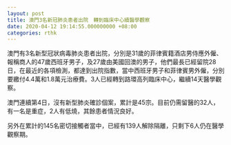 ```yaml
---
layout: post
title: 澳門3名新冠肺炎患者出院　轉到臨床中心續醫學觀察
date: 2020-04-12 19:14:55.000000000 +08:00
categories: rthk
---
```


澳門有3名新型冠狀病毒肺炎患者出院，分別是31歲的菲律賓籍酒店男侍應外僱、報稱商人的47歲西班牙男子，及27歲由美國回澳的男子，他們最長已經留院28日，在最近的各項檢測，都達到出院指數，當中西班牙男子和菲律賓男外僱，分別要繳付4.4萬和1.8萬元治療費。3人已經轉到路環高列臨床中心，繼續14天醫學觀察。

澳門連續第4日，沒有新型肺炎確診個案，累計是45宗。目前仍需留醫的32人，有一名是重症，2人有低燒，其餘患者情況良好。

另外在累計的145名密切接觸者當中，已經有139人解除隔離，只剩下6人仍在醫學觀察期。
